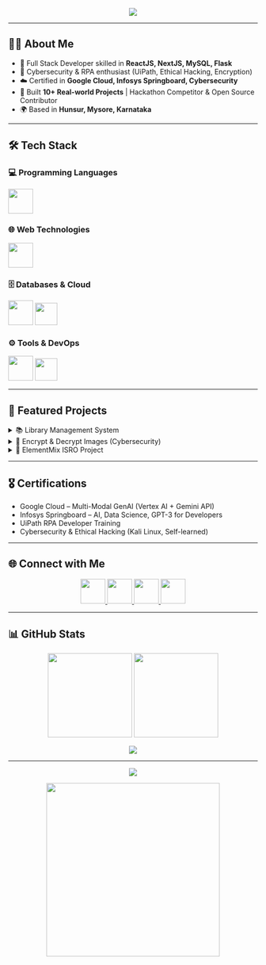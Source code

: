 <!-- Animated Banner -->
<p align="center">
  <img src="https://readme-typing-svg.herokuapp.com?size=28&color=00C4FF&center=true&vCenter=true&width=900&height=60&lines=Hi+👋+I'm+Arshad+Pasha;Full+Stack+Web+Developer;AI+%26+Cybersecurity+Enthusiast;Hackathon+Participant+%26+Problem+Solver" />
</p>

---

## 👨‍💻 About Me
- 🚀 Full Stack Developer skilled in **ReactJS, NextJS, MySQL, Flask**
- 🔐 Cybersecurity & RPA enthusiast (UiPath, Ethical Hacking, Encryption)
- ☁️ Certified in **Google Cloud, Infosys Springboard, Cybersecurity**
- 🎯 Built **10+ Real-world Projects** | Hackathon Competitor & Open Source Contributor
- 🌍 Based in **Hunsur, Mysore, Karnataka**

---

## 🛠️ Tech Stack  

### 💻 Programming Languages  
<p align="left">
  <img src="https://skillicons.dev/icons?i=python,java,cpp,c,cs,dotnet" height="50"/>
</p>

### 🌐 Web Technologies  
<p align="left">
  <img src="https://skillicons.dev/icons?i=html,css,js,react,nextjs,flask" height="50"/>
</p>

### 🗄️ Databases & Cloud  
<p align="left">
  <img src="https://skillicons.dev/icons?i=mysql,sqlite,gcp" height="50"/>
  <img src="https://www.vectorlogo.zone/logos/google_vertexai/google_vertexai-icon.svg" height="45"/>
</p>

### ⚙️ Tools & DevOps  
<p align="left">
  <img src="https://skillicons.dev/icons?i=git,github,gitlab,linux" height="50"/>
  <img src="https://www.vectorlogo.zone/logos/uipath/uipath-icon.svg" height="45"/>
</p>

---

## 📌 Featured Projects

<details>
  <summary>📚 Library Management System</summary>
  Full-stack web app with **login, CRUD, issue/return, Excel export**, deployed on Railway with external MySQL.  
  🔗 [GitHub Repo](https://github.com/pashaarshad/Project-4-LMS-Team-Project-sdc-2025-6days)
</details>

<details>
  <summary>🔐 Encrypt & Decrypt Images (Cybersecurity)</summary>
  GUI tool with **steganography + encryption**, secure data hiding & retrieval.  
  🔗 [Live Demo](https://project-5-encrypt-decrypt-project-w9hq.onrender.com/)
</details>

<details>
  <summary>🧪 ElementMix ISRO Project</summary>
  Chemical reaction simulator powered by **AI (DeepSeek + OpenRouter API)**, deployed on Render.  
  🔗 [Live Demo](https://elementmix-isro-project.onrender.com/)
</details>

---

## 🎖️ Certifications
- Google Cloud – Multi-Modal GenAI (Vertex AI + Gemini API)  
- Infosys Springboard – AI, Data Science, GPT-3 for Developers  
- UiPath RPA Developer Training  
- Cybersecurity & Ethical Hacking (Kali Linux, Self-learned)

---

## 🌐 Connect with Me  

<p align="center">
  <a href="https://www.linkedin.com/in/arshad-pasha">
    <img src="https://skillicons.dev/icons?i=linkedin" height="50"/>
  </a>
  <a href="https://github.com/pashaarshad">
    <img src="https://skillicons.dev/icons?i=github" height="50"/>
  </a>
  <a href="https://arshadpasha.tech">
    <img src="https://img.icons8.com/fluency/48/domain.png" height="50"/>
  </a>
  <a href="mailto:arshadpashaintern@gmail.com">
    <img src="https://img.icons8.com/color/48/gmail-new.png" height="50"/>
  </a>
</p>

---

## 📊 GitHub Stats  

<p align="center">
  <img src="https://github-readme-stats.vercel.app/api?username=pashaarshad&show_icons=true&theme=tokyonight" height="170"/>
  <img src="https://github-readme-streak-stats.herokuapp.com/?user=pashaarshad&theme=tokyonight" height="170"/>
</p>

<p align="center">
  <img src="https://github-readme-activity-graph.vercel.app/graph?username=pashaarshad&bg_color=0D1117&color=00C4FF&line=00C4FF&point=FFFFFF&hide_border=true" />
</p>

---

<p align="center">
  <img src="https://profile-counter.glitch.me/pashaarshad/count.svg" />
</p>

<p align="center">
  <img src="https://raw.githubusercontent.com/abhisheknaiidu/abhisheknaiidu/master/code.gif" width="350"/>
</p>
